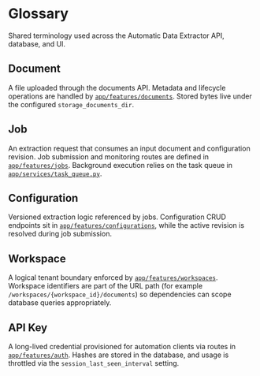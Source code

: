 # Glossary

Shared terminology used across the Automatic Data Extractor API, database, and UI.

## Document
A file uploaded through the documents API. Metadata and lifecycle operations are handled by [`app/features/documents`](../../app/features/documents). Stored bytes live under the configured `storage_documents_dir`.

## Job
An extraction request that consumes an input document and configuration revision. Job submission and monitoring routes are defined in [`app/features/jobs`](../../app/features/jobs). Background execution relies on the task queue in [`app/services/task_queue.py`](../../app/services/task_queue.py).

## Configuration
Versioned extraction logic referenced by jobs. Configuration CRUD endpoints sit in [`app/features/configurations`](../../app/features/configurations), while the active revision is resolved during job submission.

## Workspace
A logical tenant boundary enforced by [`app/features/workspaces`](../../app/features/workspaces). Workspace identifiers are part of the URL path (for example `/workspaces/{workspace_id}/documents`) so dependencies can scope database queries appropriately.

## API Key
A long-lived credential provisioned for automation clients via routes in [`app/features/auth`](../../app/features/auth). Hashes are stored in the database, and usage is throttled via the `session_last_seen_interval` setting.
